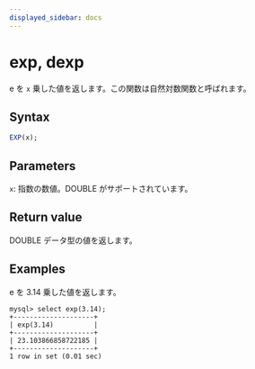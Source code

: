 ```yaml
---
displayed_sidebar: docs
---
```


# exp, dexp

e を `x` 乗した値を返します。この関数は自然対数関数と呼ばれます。

## Syntax

```SQL
EXP(x);
```

## Parameters

`x`: 指数の数値。DOUBLE がサポートされています。

## Return value

DOUBLE データ型の値を返します。

## Examples

e を 3.14 乗した値を返します。

```Plaintext
mysql> select exp(3.14);
+--------------------+
| exp(3.14)          |
+--------------------+
| 23.103866858722185 |
+--------------------+
1 row in set (0.01 sec)
```